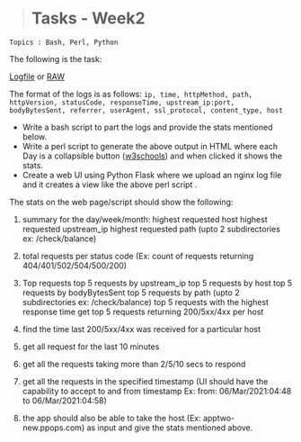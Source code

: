 ># Tasks - Week2

```
Topics : Bash, Perl, Python
```

The following is the task:

[Logfile](./access.log) or [RAW](https://raw.githubusercontent.com/aratik711/nginx-log-generator/main/access.log)

The format of the logs is as follows:
`ip, time, httpMethod, path, httpVersion, statusCode, responseTime, upstream_ip:port, bodyBytesSent, referrer, userAgent, ssl_protocol, content_type, host`

* Write a bash script to part the logs and provide the stats mentioned below.
* Write a perl script to generate the above output in HTML where each Day is a collapsible button ([w3schools](https://www.w3schools.com/bootstrap/bootstrap_collapse.asp)) and when clicked it shows the stats.
* Create a web UI using Python Flask where we upload an nginx log file and it creates a view like the above perl script .

The stats on the web page/script should show the following:

1. summary for the day/week/month:
    highest requested host
    highest requested upstream_ip
    highest requested path (upto 2 subdirectories ex: /check/balance)

2. total requests per status code (Ex: count of requests returning 404/401/502/504/500/200)

3. Top requests
    top 5 requests by upstream_ip
    top 5 requests by host
    top 5 requests by bodyBytesSent
    top 5 requests by path (upto 2 subdirectories ex: /check/balance)
    top 5 requests with the highest response time
    get top 5 requests returning 200/5xx/4xx per host

4. find the time last 200/5xx/4xx was received for a particular host

5. get all request for the last 10 minutes

6. get all the requests taking more than 2/5/10 secs to respond

7. get all the requests in the specified timestamp (UI should have the capability to accept to and from timestamp Ex: from: 06/Mar/2021:04:48 to 06/Mar/2021:04:58)

8. the app should also be able to take the host (Ex: apptwo-new.ppops.com) as input and give the stats mentioned above.
